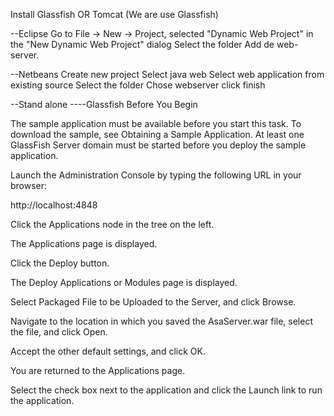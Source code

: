Install Glassfish OR Tomcat (We are use Glassfish)

--Eclipse
Go to File -> New -> Project, selected "Dynamic Web Project" in the "New Dynamic Web Project" dialog
Select the folder
Add de web-server.

--Netbeans
Create new project
Select java web
Select web application from existing source
Select the folder
Chose webserver
click finish

--Stand alone
----Glassfish
Before You Begin

The sample application must be available before you start this task. To download the sample, see Obtaining a Sample Application. At least one GlassFish Server domain must be started before you deploy the sample application.

Launch the Administration Console by typing the following URL in your browser:

http://localhost:4848

Click the Applications node in the tree on the left.

The Applications page is displayed.

Click the Deploy button.

The Deploy Applications or Modules page is displayed.

Select Packaged File to be Uploaded to the Server, and click Browse.

Navigate to the location in which you saved the AsaServer.war file, select the file, and click Open.

Accept the other default settings, and click OK.

You are returned to the Applications page.

Select the check box next to the application and click the Launch link to run the application.
